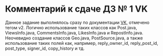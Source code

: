 # Комментарий к сдаче ДЗ № 1 VK

Данное задание выполнялось сразу по документации [VK](https://vk.com/dev/objects/post), отмечено тегом v2. Логично использование таких классов как Post.java, ViewsInfo.java, CommentsInfo.java, LikesInfo.java и RepostInfo.java. Неочевидно создание классов Geo.java, PostSource.java, а также использование таких полей как, например, reply_owner_id, reply_post_id, post_type, signer_id, copy_history и тд.